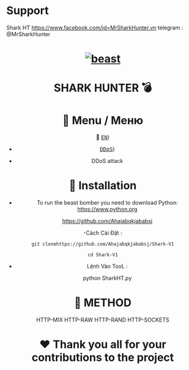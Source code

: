 # Support 
Shark HT
https://www.facebook.com/id=MrSharkHunter.vn
telegram : @MrSharkHunter

<div align="center">

# [![beast](https://github.com/Ahajabqkjababsj)](https://t.me/MrSharkHunter)

# SHARK HUNTER 💣

# 📌 Menu / Меню

📌 [<kbd>EN</kbd>](#-en))
- [<kbd>DDoS</kbd>](#-ddos-info))

* DDoS attack

# 📌 Installation

- To run the beast bomber you need to download Python: https://www.python.org

  https://github.com/Ahajabqkjababsj

-Cách Cài Đặt :

    git clonehttps://github.com/Ahajabqkjababsj/Shark-V1
    
    cd Shark-V1

- Lệnh Vào TooL :

  python SharkHT.py

# 📌 METHOD
HTTP-MIX
HTTP-RAW
HTTP-RAND
HTTP-SOCKETS

# ❤️ Thank you all for your contributions to the project

</div>
